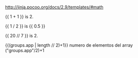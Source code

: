 http://jinja.pocoo.org/docs/2.9/templates/#math

{{ 1 + 1 }} is 2.

{{ 1 / 2 }} is {{ 0.5 }}

{{ 20 // 7 }} is 2.

{{(groups.app | length // 2)+1}}
numero de elementos del array ("groups.app"/2)+1
